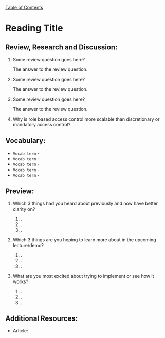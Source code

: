 [Table of Contents](README.md)

# Reading Title

## Review, Research and Discussion:

1. Some review question goes here?

    The answer to the review question. 

2. Some review question goes here?

    The answer to the review question.

3. Some review question goes here?

    The answer to the review question.

4. Why is role based access control more scalable than discretionary or mandatory access control?

## Vocabulary:

* `Vocab term` -  
* `Vocab term` -
* `Vocab term` -
* `Vocab term` -
* `Vocab term` -

## Preview: 

1. Which 3 things had you heard about previously and now have better clarity on?

    1. .
    2. .
    3. .

2. Which 3 things are you hoping to learn more about in the upcoming lecture/demo?

    1. .
    2. .
    3. .

3. What are you most excited about trying to implement or see how it works?

    1. .
    2. .
    3. .

## Additional Resources:

* Article: []()